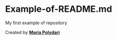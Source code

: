 # Example-of-README.md
My first example of repository 

Created by [**Maria Polydari**](https://www.linkedin.com/in/maria-p-85950815a/)
